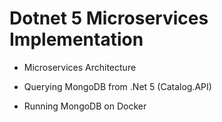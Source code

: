 # Dotnet 5 Microservices Implementation

* Microservices Architecture

* Querying MongoDB from .Net 5 (Catalog.API)

* Running MongoDB on Docker 
